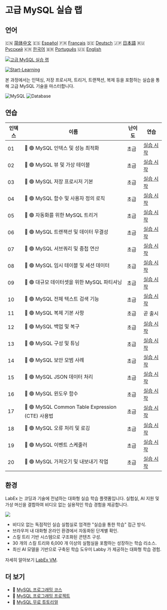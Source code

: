 # 고급 MySQL 실습 랩

## 언어

🇨🇳 [简体中文](README_zh.md) 🇪🇸 [Español](README_es.md) 🇫🇷 [Français](README_fr.md) 🇩🇪 [Deutsch](README_de.md) 🇯🇵 [日本語](README_ja.md) 🇷🇺 [Русский](README_ru.md) 🇰🇷 [한국어](README_ko.md) 🇧🇷 [Português](README_pt.md) 🇺🇸 [English](README.md) 

[![고급 MySQL 실습 랩](https://cover-creator.labex.io/advanced-mysql-practical-labs.png?lang=ko)](https://labex.io/ko/courses/advanced-mysql-practical-labs)

[![Start-Learning](https://img.shields.io/badge/Start-Learning-whitesmoke?style=for-the-badge)](https://labex.io/ko/courses/advanced-mysql-practical-labs)

본 과정에서는 인덱싱, 저장 프로시저, 트리거, 트랜잭션, 복제 등을 포함하는 실습을 통해 고급 MySQL 기술을 마스터합니다.

![MySQL](https://img.shields.io/badge/MySQL-whitesmoke?style=for-the-badge&logo=mysql)
![Database](https://img.shields.io/badge/Database-whitesmoke?style=for-the-badge&logo=database)


## 연습

|   인덱스 | 이름                                             | 난이도   | 연습                                                                                                                          |
|----------|--------------------------------------------------|----------|-------------------------------------------------------------------------------------------------------------------------------|
|       01 | 📖 🟢 MySQL 인덱스 및 성능 최적화                | 초급     | <a target='_blank' href='https://labex.io/ko/tutorials/mysql-mysql-indexes-and-performance-optimization-550910'>실습 시작</a> |
|       02 | 📖 🟢 MySQL 뷰 및 가상 테이블                    | 초급     | <a target='_blank' href='https://labex.io/ko/tutorials/mysql-mysql-views-and-virtual-tables-550920'>실습 시작</a>             |
|       03 | 📖 🟢 MySQL 저장 프로시저 기본                   | 초급     | <a target='_blank' href='https://labex.io/ko/tutorials/mysql-mysql-stored-procedures-basics-550915'>실습 시작</a>             |
|       04 | 📖 🟢 MySQL 함수 및 사용자 정의 로직             | 초급     | <a target='_blank' href='https://labex.io/ko/tutorials/mysql-mysql-functions-and-custom-logic-550908'>실습 시작</a>           |
|       05 | 📖 🟢 자동화를 위한 MySQL 트리거                 | 초급     | <a target='_blank' href='https://labex.io/ko/tutorials/mysql-mysql-triggers-for-automation-550919'>실습 시작</a>              |
|       06 | 📖 🟢 MySQL 트랜잭션 및 데이터 무결성            | 초급     | <a target='_blank' href='https://labex.io/ko/tutorials/mysql-mysql-transactions-and-data-integrity-550918'>실습 시작</a>      |
|       07 | 📖 🟢 MySQL 서브쿼리 및 중첩 연산                | 초급     | <a target='_blank' href='https://labex.io/ko/tutorials/mysql-mysql-subqueries-and-nested-operations-550916'>실습 시작</a>     |
|       08 | 📖 🟢 MySQL 임시 테이블 및 세션 데이터           | 초급     | <a target='_blank' href='https://labex.io/ko/tutorials/mysql-mysql-temporary-tables-and-session-data-550917'>실습 시작</a>    |
|       09 | 📖 🟢 대규모 데이터셋을 위한 MySQL 파티셔닝      | 초급     | <a target='_blank' href='https://labex.io/ko/tutorials/mysql-mysql-partitioning-for-large-datasets-550912'>실습 시작</a>      |
|       10 | 📖 🟢 MySQL 전체 텍스트 검색 기능                | 초급     | <a target='_blank' href='https://labex.io/ko/tutorials/mysql-mysql-full-text-search-capabilities-550907'>실습 시작</a>        |
|       11 | 📖 🟢 MySQL 복제 기본 사항                       | 초급     | 곧 출시                                                                                                                       |
|       12 | 📖 🟢 MySQL 백업 및 복구                         | 초급     | <a target='_blank' href='https://labex.io/ko/tutorials/mysql-mysql-backup-and-recovery-550902'>실습 시작</a>                  |
|       13 | 📖 🟢 MySQL 구성 및 튜닝                         | 초급     | <a target='_blank' href='https://labex.io/ko/tutorials/mysql-mysql-configuration-and-tuning-550904'>실습 시작</a>             |
|       14 | 📖 🟢 MySQL 보안 모범 사례                       | 초급     | <a target='_blank' href='https://labex.io/ko/tutorials/mysql-mysql-security-best-practices-550914'>실습 시작</a>              |
|       15 | 📖 🟢 MySQL JSON 데이터 처리                     | 초급     | <a target='_blank' href='https://labex.io/ko/tutorials/mysql-mysql-json-data-handling-550911'>실습 시작</a>                   |
|       16 | 📖 🟢 MySQL 윈도우 함수                          | 초급     | <a target='_blank' href='https://labex.io/ko/tutorials/mysql-mysql-window-functions-550921'>실습 시작</a>                     |
|       17 | 📖 🟢 MySQL Common Table Expression (CTE) 사용법 | 초급     | <a target='_blank' href='https://labex.io/ko/tutorials/mysql-mysql-common-table-expressions-ctes-550903'>실습 시작</a>        |
|       18 | 📖 🟢 MySQL 오류 처리 및 로깅                    | 초급     | <a target='_blank' href='https://labex.io/ko/tutorials/mysql-mysql-error-handling-and-logging-550905'>실습 시작</a>           |
|       19 | 📖 🟢 MySQL 이벤트 스케줄러                      | 초급     | <a target='_blank' href='https://labex.io/ko/tutorials/mysql-mysql-event-scheduler-550906'>실습 시작</a>                      |
|       20 | 📖 🟢 MySQL 가져오기 및 내보내기 작업            | 초급     | <a target='_blank' href='https://labex.io/ko/tutorials/mysql-mysql-import-and-export-operations-550909'>실습 시작</a>         |

## 환경

LabEx 는 코딩과 기술에 전념하는 대화형 실습 학습 플랫폼입니다. 실험실, AI 지원 및 가상 머신을 결합하여 비디오 없는 실용적인 학습 경험을 제공합니다.

![](https://tutorial-screenshot.getvm.io/images/vm-1725247253.png)

- 비디오 없는 독점적인 실습 실험실로 엄격한 "실습을 통한 학습" 접근 방식.
- 브라우저 내 대화형 온라인 환경에서 자동화된 단계별 확인.
- 스킬 트리 기반 시스템으로 구조화된 콘텐츠 구성.
- 30 개의 스킬 트리와 6,000 개 이상의 실험실을 포함하는 성장하는 학습 리소스.
- 최신 AI 모델을 기반으로 구축된 학습 도우미 Labby 가 제공하는 대화형 학습 경험.

자세히 알아보기 [LabEx VM](https://support.labex.io/using-labex/virtual-machine).

## 더 보기

- 🔗 [MySQL 프로그래밍 코스](https://github.com/labex-labs/awesome-programming-courses)
- 🔗 [MySQL 프로그래밍 프로젝트](https://github.com/labex-labs/awesome-programming-projects)
- 🔗 [MySQL 무료 튜토리얼](https://github.com/labex-labs/mysql-free-tutorials)

